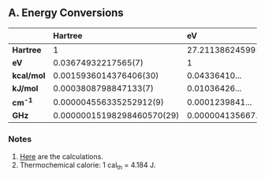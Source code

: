 ## A. Energy Conversions

|                   |Hartree                   |eV               |kcal/mol <sup>[2]</sup>|kJ/mol           |cm<sup>-1</sup>   |GHz               |
|:------------------|:-------------------------|:----------------|:----------------------|:----------------|:-----------------|:-----------------|
|**Hartree**        |1                         |27.21138624599(5)|627.5094740631(12)     |2625.499639480(5)|219474.6313632(4) |6579683.920502(13)|
|**eV**             |0.03674932217565(7)       |1                |23.06054...            |96.48533...      |8065.543...       |241798.9...       |
|**kcal/mol**       |0.0015936014376406(30)    |0.04336410...    |1                      |4.184            |349.7550...       |10485.39...       |
|**kJ/mol**         |0.0003808798847133(7)     |0.01036426...    |0.2390057...           |1                |83.59347...       |2506.069...       |
|**cm<sup>-1</sup>**|0.000004556335252912(9)   |0.0001239841...  |0.002859143...         |0.01196265...    |1                 |29.9792458        |
|**GHz**            |0.00000015198298460570(29)|0.000004135667...|0.00009537076...       |0.0003990312...  |0.03335640...     |1                 |

### Notes

1. [Here](uncertainties/energy.py) are the calculations.
2. Thermochemical calorie: 1 cal<sub>th</sub> = 4.184 J.